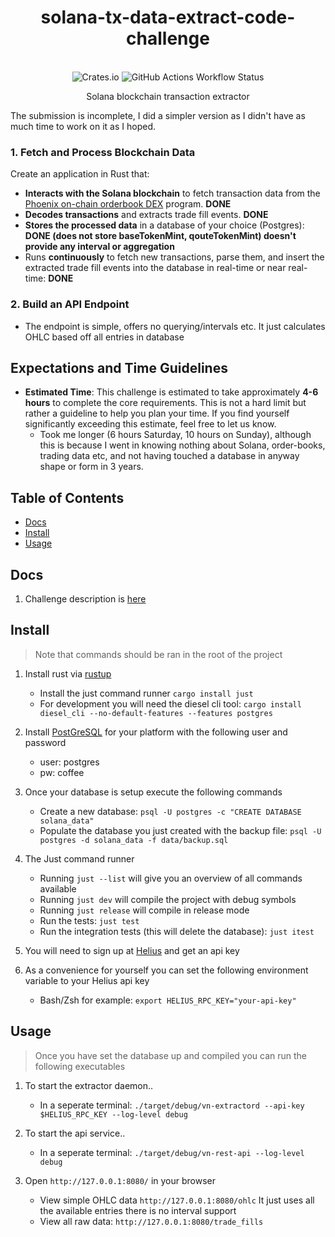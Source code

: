 <div align="center">
    <h1>solana-tx-data-extract-code-challenge</h1>
</div>
<br>
<div align="center">
    <img alt="Crates.io" src="https://img.shields.io/badge/standard--readme-OK-green.svg?style=flat-square">
    <img alt="GitHub Actions Workflow Status" src="https://img.shields.io/github/actions/workflow/status/thebashpotato/vybe-check-challenge/rust.yml?style=flat-square&logo=ubuntu&label=Rust%20Build">
    <br>
    <p>Solana blockchain transaction extractor</p>
</div>

The submission is incomplete, I did a simpler version as I didn't have as much time to work on it as I hoped.
### 1. **Fetch and Process Blockchain Data**
Create an application in Rust that:
- **Interacts with the Solana blockchain** to fetch transaction data from the [Phoenix on-chain orderbook DEX](https://www.phoenix.trade/) program. **DONE**
- **Decodes transactions** and extracts trade fill events. **DONE**
- **Stores the processed data** in a database of your choice (Postgres): **DONE (does not store baseTokenMint, qouteTokenMint) doesn't provide any interval or aggregation**
- Runs **continuously** to fetch new transactions, parse them, and insert the extracted trade fill events into the database in real-time or near real-time: **DONE**

### 2. **Build an API Endpoint**
- The endpoint is simple, offers no querying/intervals etc. It just calculates OHLC based off all entries in database

## Expectations and Time Guidelines

- **Estimated Time**: This challenge is estimated to take approximately **4-6 hours** to complete the core requirements. This is not a hard limit but rather a guideline to help you plan your time. If you find yourself significantly exceeding this estimate, feel free to let us know.
    * Took me longer (6 hours Saturday, 10 hours on Sunday), although this is because I went in knowing nothing about Solana, order-books, trading data etc, and not having touched a database in anyway shape or form in 3 years.

## Table of Contents

- [Docs](#docs)
- [Install](#install)
- [Usage](#usage)

## Docs

1. Challenge description is [here](./docs/challenge-description.md)


## Install

> Note that commands should be ran in the root of the project

1. Install rust via [rustup](https://rustup.rs/)
    - Install the just command runner `cargo install just`
    - For development you will need the diesel cli tool: `cargo install diesel_cli --no-default-features --features postgres`

2. Install [PostGreSQL](https://www.postgresql.org/download/) for your platform with the following user and password
    - user: postgres
    - pw: coffee

3. Once your database is setup execute the following commands
    - Create a new database: `psql -U postgres -c "CREATE DATABASE solana_data"`
    - Populate the database you just created with the backup file: `psql -U postgres -d solana_data -f data/backup.sql`

4. The Just command runner
    - Running `just --list` will give you an overview of all commands available
    - Running `just dev` will compile the project with debug symbols
    - Running `just release` will compile in release mode
    - Run the tests: `just test`
    - Run the integration tests (this will delete the database): `just itest`

5. You will need to sign up at [Helius](https://www.helius.dev/) and get an api key

6. As a convenience for yourself you can set the following environment variable to your Helius api key
    - Bash/Zsh for example: `export HELIUS_RPC_KEY="your-api-key"`


## Usage

> Once you have set the database up and compiled you can run the following executables

1. To start the extractor daemon..
    - In a seperate terminal: `./target/debug/vn-extractord --api-key $HELIUS_RPC_KEY --log-level debug`

2. To start the api service..
    - In a seperate terminal: `./target/debug/vn-rest-api --log-level debug`

3. Open `http://127.0.0.1:8080/` in your browser
    - View simple OHLC data `http://127.0.0.1:8080/ohlc` It just uses all the available entries there is no interval support
    - View all raw data: `http://127.0.0.1:8080/trade_fills`

